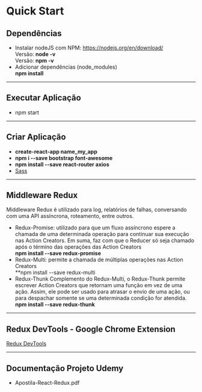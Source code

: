 # Quick Start

## Dependências
- Instalar nodeJS com NPM: https://nodejs.org/en/download/
<br>Versão: **node -v** 
<br>Versão: **npm  -v**
- Adicionar dependências (node_modules)
<br>**npm install**

----------

## Executar Aplicação
- npm start

----------

## Criar Aplicação
- **create-react-app name_my_app**
- **npm i --save bootstrap font-awesome**
- **npm install --save react-router axios**
- [Sass](https://github.com/facebookincubator/create-react-app/blob/master/packages/react-scripts/template/README.md#adding-a-css-preprocessor-sass-less-etc)

----------

## Middleware Redux
Middleware Redux é utilizado para log, relatórios de falhas, conversando com uma API assíncrona, roteamento, entre outros.
- Redux-Promise: utilizado para que um fluxo assíncrono espere a chamada de uma determinada operação para continuar sua execução nas Action Creators. Em suma, faz com que o Reducer só seja chamado após o término das operações das Action Creators
<br> **npm install --save redux-promise**
- Redux-Multi: permite a chamada de múltiplas operações nas Action Creators
<br>**npm install --save redux-multi
- Redux-Thunk
Complemento do Redux-Multi, o Redux-Thunk permite escrever Action Creators que retornam uma função em vez de uma ação. Assim, ele pode ser usado para atrasar o envio de uma ação, ou para despachar somente se uma determinada condição for atendida.
<br>**npm install --save redux-thunk**

----------

## Redux DevTools - Google Chrome Extension
[Redux DevTools](https://chrome.google.com/webstore/detail/redux-devtools/lmhkpmbekcpmknklioeibfkpmmfibljd)

----------

## Documentação Projeto Udemy
- Apostila-React-Redux.pdf
